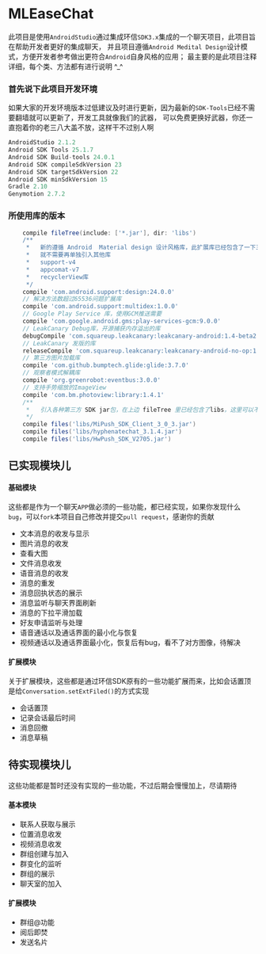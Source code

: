MLEaseChat
================
此项目是使用`AndroidStudio`通过集成环信`SDK3.x`集成的一个聊天项目，此项目旨在帮助开发者更好的集成聊天，
并且项目遵循`Android Medital Design`设计模式，方便开发者参考做出更符合`Android`自身风格的应用；
最主要的是此项目注释详细，每个类、方法都有进行说明 ^_^

### 首先说下此项目开发环境
如果大家的开发环境版本过低建议及时进行更新，因为最新的`SDK-Tools`已经不需要翻墙就可以更新了，开发工具就像我们的武器，
可以免费更换好武器，你还一直抱着你的老三八大盖不放，这样干不过别人啊
```gradle
AndroidStudio 2.1.2
Android SDK Tools 25.1.7
Android SDK Build-tools 24.0.1
Android SDK compileSdkVersion 23
Android SDK targetSdkVersion 22
Android SDK minSdkVersion 15
Gradle 2.10
Genymotion 2.7.2
```

### 所使用库的版本
```gradle
    compile fileTree(include: ['*.jar'], dir: 'libs')
    /**
     *   新的遵循 Android  Material design 设计风格库，此扩展库已经包含了一下三个扩展库，如果引入了design，
     *   就不需要再单独引入其他库
     *   support-v4
     *   appcomat-v7
     *   recyclerView库
     */
    compile 'com.android.support:design:24.0.0'
    // 解决方法数超过65536问题扩展库
    compile 'com.android.support:multidex:1.0.0'
    // Google Play Service 库，使用GCM推送需要
    compile 'com.google.android.gms:play-services-gcm:9.0.0'
    // LeakCanary Debug库，开源捕获内存溢出的库
    debugCompile 'com.squareup.leakcanary:leakcanary-android:1.4-beta2'
    // LeakCanary 发版的库
    releaseCompile 'com.squareup.leakcanary:leakcanary-android-no-op:1.4-beta2'
    // 第三方图片加载库
    compile 'com.github.bumptech.glide:glide:3.7.0'
    // 观察者模式解耦库
    compile 'org.greenrobot:eventbus:3.0.0'
    // 支持手势缩放的ImageView
    compile 'com.bm.photoview:library:1.4.1'
    /**
     *   引入各种第三方 SDK jar包，在上边 fileTree 里已经包含了libs，这里可以不用再单独添加
     */
    compile files('libs/MiPush_SDK_Client_3_0_3.jar')
    compile files('libs/hyphenatechat_3.1.4.jar')
    compile files('libs/HwPush_SDK_V2705.jar')
```

已实现模块儿
-----------------
#### 基础模块

这些都是作为一个聊天`APP`做必须的一些功能，都已经实现，如果你发现什么`bug`，可以`fork`本项目自己修改并提交`pull request`，感谢你的贡献

- 文本消息的收发与显示
- 图片消息的收发
- 查看大图
- 文件消息收发
- 语音消息的收发
- 消息的重发
- 消息回执状态的展示
- 消息监听与聊天界面刷新
- 消息的下拉平滑加载
- 好友申请监听与处理
- 语音通话以及通话界面的最小化与恢复
- 视频通话以及通话界面最小化，恢复后有bug，看不了对方图像，待解决



#### 扩展模块

关于扩展模块，这些都是通过环信SDK原有的一些功能扩展而来，比如会话置顶是给`Conversation.setExtFiled()`的方式实现

- 会话置顶
- 记录会话最后时间
- 消息回撤
- 消息草稿


待实现模块儿
------
这些功能都是暂时还没有实现的一些功能，不过后期会慢慢加上，尽请期待

#### 基本模块
- 联系人获取与展示
- 位置消息收发
- 视频消息收发
- 群组创建与加入
- 群变化的监听
- 群组的展示
- 聊天室的加入

#### 扩展模块
- 群组@功能
- 阅后即焚
- 发送名片



